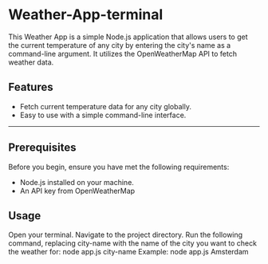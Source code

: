 # Weather-App-terminal

This Weather App is a simple Node.js application that allows users to get the current temperature of any city by entering the city's name as a command-line argument. It utilizes the OpenWeatherMap API to fetch weather data. 

## Features

- Fetch current temperature data for any city globally.
- Easy to use with a simple command-line interface.

----

## Prerequisites

Before you begin, ensure you have met the following requirements:

- Node.js installed on your machine.
- An API key from OpenWeatherMap

## Usage

Open your terminal.
Navigate to the project directory.
Run the following command, replacing city-name with the name of the city you want to check the weather for:
node app.js city-name
Example:
node app.js Amsterdam
